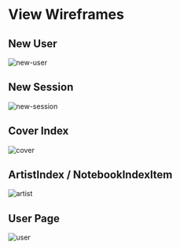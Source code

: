 # View Wireframes

## New User
![new-user]

## New Session
![new-session]

## Cover Index
![cover]

## ArtistIndex / NotebookIndexItem
![artist]

## User Page
![user]

[new-user]: ./wireframes/new_user.png
[new-session]: ./wireframes/login.png
[cover]: ./wireframes/cover_index.png
[artist]: ./wireframes/artist_index.png
[user]: ./wireframes/(BONUS1)user_page.png
